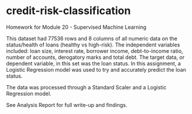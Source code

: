 # credit-risk-classification
Homework for Module 20 - Supervised Machine Learning

This dataset had 77536 rows and 8 columns of all numeric data on the status/health of loans (healthy vs high-risk). The independent variables included: loan size, interest rate, borrower income, debt-to-income ratio, number of accounts, derogatory marks and total debt. The target data, or dependent variable, in this set was the loan status. In this assignment, a Logistic Regression model was used to try and accurately predict the loan status. 

The data was processed through a Standard Scaler and a Logistic Regression model. 

See Analysis Report for full write-up and findings. 
